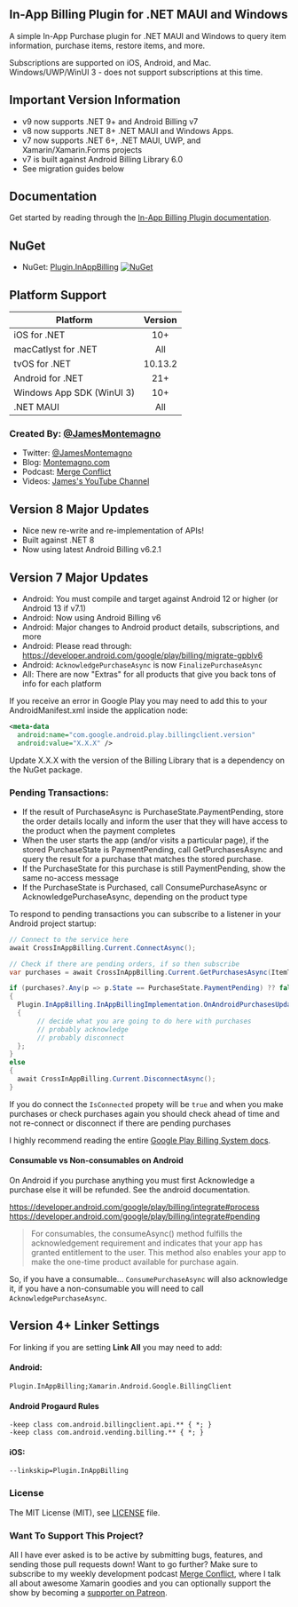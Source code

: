 ## In-App Billing Plugin for .NET MAUI  and Windows

A simple In-App Purchase plugin for .NET MAUI and Windows to query item information, purchase items, restore items, and more.

Subscriptions are supported on iOS, Android, and Mac. Windows/UWP/WinUI 3 - does not support subscriptions at this time.

## Important Version Information
* v9 now supports .NET 9+ and Android Billing v7
* v8 now supports .NET 8+ .NET MAUI and Windows Apps.
* v7 now supports .NET 6+, .NET MAUI, UWP, and Xamarin/Xamarin.Forms projects
* v7 is built against Android Billing Library 6.0
* See migration guides below

## Documentation
Get started by reading through the [In-App Billing Plugin documentation](https://jamesmontemagno.github.io/InAppBillingPlugin/).

## NuGet
* NuGet: [Plugin.InAppBilling](https://www.nuget.org/packages/Plugin.InAppBilling) [![NuGet](https://img.shields.io/nuget/v/Plugin.InAppBilling.svg?label=NuGet)](https://www.nuget.org/packages/Plugin.InAppBilling/)

## Platform Support

|Platform|Version|
| ------------------- | :------------------: |
|iOS for .NET|10+|
|macCatlyst for .NET |All|
|tvOS for .NET|10.13.2|
|Android for .NET|21+|
|Windows App SDK (WinUI 3) |10+|
|.NET MAUI|All|

### Created By: [@JamesMontemagno](http://github.com/jamesmontemagno)
* Twitter: [@JamesMontemagno](http://twitter.com/jamesmontemagno)
* Blog: [Montemagno.com](http://montemagno.com)
* Podcast: [Merge Conflict](http://mergeconflict.fm)
* Videos: [James's YouTube Channel](https://www.youtube.com/jamesmontemagno) 

## Version 8 Major Updates
* Nice new re-write and re-implementation of APIs!
* Built against .NET 8
* Now using latest Android Billing v6.2.1

## Version 7 Major Updates
* Android: You must compile and target against Android 12 or higher  (or Android 13 if v7.1)
* Android: Now using Android Billing v6
* Android: Major changes to Android product details, subscriptions, and more
* Android: Please read through: https://developer.android.com/google/play/billing/migrate-gpblv6
* Android: `AcknowledgePurchaseAsync` is now `FinalizePurchaseAsync`
* All: There are now "Extras" for all products that give you back tons of info for each platform


If you receive an error in Google Play you may need to add this to your AndroidManifest.xml inside the application node:

```xml
<meta-data
  android:name="com.google.android.play.billingclient.version"
  android:value="X.X.X" />
```

Update X.X.X with the version of the Billing Library that is a dependency on the NuGet package.

### Pending Transactions:
* If the result of PurchaseAsync is PurchaseState.PaymentPending, store the order details locally and inform the user that they will have access to the product when the payment completes
* When the user starts the app (and/or visits a particular page), if the stored PurchaseState is PaymentPending, call GetPurchasesAsync and query the result for a purchase that matches the stored purchase.
* If the PurchaseState for this purchase is still PaymentPending, show the same no-access message
* If the PurchaseState is Purchased, call ConsumePurchaseAsync or AcknowledgePurchaseAsync, depending on the product type

To respond to pending transactions you can subscribe to a listener in your Android project startup:

```csharp
// Connect to the service here
await CrossInAppBilling.Current.ConnectAsync();

// Check if there are pending orders, if so then subscribe
var purchases = await CrossInAppBilling.Current.GetPurchasesAsync(ItemType.InAppPurchase);

if (purchases?.Any(p => p.State == PurchaseState.PaymentPending) ?? false)
{
  Plugin.InAppBilling.InAppBillingImplementation.OnAndroidPurchasesUpdated = (billingResult, purchases) =>
  {
       // decide what you are going to do here with purchases
       // probably acknowledge
       // probably disconnect
  };
}
else
{
  await CrossInAppBilling.Current.DisconnectAsync();
}
```

If you do connect the `IsConnected` propety will be `true` and when you make purchases or check purchases again you should check ahead of time and not re-connect or disconnect if there are pending purchases

I highly recommend reading the entire [Google Play Billing System docs](https://developer.android.com/google/play/billing/).

#### Consumable vs Non-consumables on Android

On Android if you purchase anything you must first Acknowledge a purchase else it will be refunded. See the android documentation.

https://developer.android.com/google/play/billing/integrate#process
https://developer.android.com/google/play/billing/integrate#pending

> For consumables, the consumeAsync() method fulfills the acknowledgement requirement and indicates that your app has granted entitlement to the user. This method also enables your app to make the one-time product available for purchase again.

So, if you have a consumable... `ConsumePurchaseAsync` will also acknowledge it, if you have a non-consumable you will need to call `AcknowledgePurchaseAsync`.

## Version 4+ Linker Settings

For linking if you are setting **Link All** you may need to add:

#### Android:
```
Plugin.InAppBilling;Xamarin.Android.Google.BillingClient
```

#### Android Progaurd Rules

```
-keep class com.android.billingclient.api.** { *; }
-keep class com.android.vending.billing.** { *; }
```

#### iOS:
```
--linkskip=Plugin.InAppBilling
```

### License
The MIT License (MIT), see [LICENSE](LICENSE) file.

### Want To Support This Project?
All I have ever asked is to be active by submitting bugs, features, and sending those pull requests down! Want to go further? Make sure to subscribe to my weekly development podcast [Merge Conflict](http://mergeconflict.fm), where I talk all about awesome Xamarin goodies and you can optionally support the show by becoming a [supporter on Patreon](https://www.patreon.com/mergeconflictfm).

